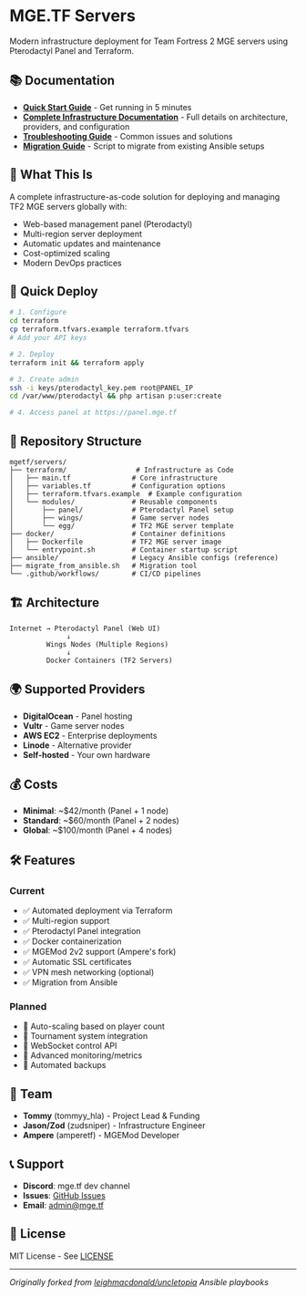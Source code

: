 # MGE.TF Servers

Modern infrastructure deployment for Team Fortress 2 MGE servers using Pterodactyl Panel and Terraform.

## 📚 Documentation

- **[Quick Start Guide](README_QUICKSTART.md)** - Get running in 5 minutes
- **[Complete Infrastructure Documentation](README_INFRASTRUCTURE.md)** - Full details on architecture, providers, and configuration
- **[Troubleshooting Guide](TROUBLESHOOTING.md)** - Common issues and solutions
- **[Migration Guide](migrate_from_ansible.sh)** - Script to migrate from existing Ansible setups

## 🎯 What This Is

A complete infrastructure-as-code solution for deploying and managing TF2 MGE servers globally with:
- Web-based management panel (Pterodactyl)
- Multi-region server deployment
- Automatic updates and maintenance
- Cost-optimized scaling
- Modern DevOps practices

## 🚀 Quick Deploy

```bash
# 1. Configure
cd terraform
cp terraform.tfvars.example terraform.tfvars
# Add your API keys

# 2. Deploy
terraform init && terraform apply

# 3. Create admin
ssh -i keys/pterodactyl_key.pem root@PANEL_IP
cd /var/www/pterodactyl && php artisan p:user:create

# 4. Access panel at https://panel.mge.tf
```

## 📁 Repository Structure

```
mgetf/servers/
├── terraform/                 # Infrastructure as Code
│   ├── main.tf               # Core infrastructure
│   ├── variables.tf          # Configuration options
│   ├── terraform.tfvars.example  # Example configuration
│   └── modules/              # Reusable components
│       ├── panel/            # Pterodactyl Panel setup
│       ├── wings/            # Game server nodes
│       └── egg/              # TF2 MGE server template
├── docker/                   # Container definitions
│   ├── Dockerfile            # TF2 MGE server image
│   └── entrypoint.sh         # Container startup script
├── ansible/                  # Legacy Ansible configs (reference)
├── migrate_from_ansible.sh   # Migration tool
└── .github/workflows/        # CI/CD pipelines
```

## 🏗️ Architecture

```
Internet → Pterodactyl Panel (Web UI)
              ↓
         Wings Nodes (Multiple Regions)
              ↓
         Docker Containers (TF2 Servers)
```

## 🌍 Supported Providers

- **DigitalOcean** - Panel hosting
- **Vultr** - Game server nodes
- **AWS EC2** - Enterprise deployments
- **Linode** - Alternative provider
- **Self-hosted** - Your own hardware

## 💰 Costs

- **Minimal**: ~$42/month (Panel + 1 node)
- **Standard**: ~$60/month (Panel + 2 nodes)
- **Global**: ~$100/month (Panel + 4 nodes)

## 🛠️ Features

### Current
- ✅ Automated deployment via Terraform
- ✅ Multi-region support
- ✅ Pterodactyl Panel integration
- ✅ Docker containerization
- ✅ MGEMod 2v2 support (Ampere's fork)
- ✅ Automatic SSL certificates
- ✅ VPN mesh networking (optional)
- ✅ Migration from Ansible

### Planned
- 🔄 Auto-scaling based on player count
- 🔄 Tournament system integration
- 🔄 WebSocket control API
- 🔄 Advanced monitoring/metrics
- 🔄 Automated backups

## 👥 Team

- **Tommy** (tommyy_hla) - Project Lead & Funding
- **Jason/Zod** (zudsniper) - Infrastructure Engineer
- **Ampere** (amperetf) - MGEMod Developer

## 📞 Support

- **Discord**: mge.tf dev channel
- **Issues**: [GitHub Issues](https://github.com/mgetf/servers/issues)
- **Email**: admin@mge.tf

## 📄 License

MIT License - See [LICENSE](LICENSE.md)

---

*Originally forked from [leighmacdonald/uncletopia](https://github.com/leighmacdonald/uncletopia) Ansible playbooks*